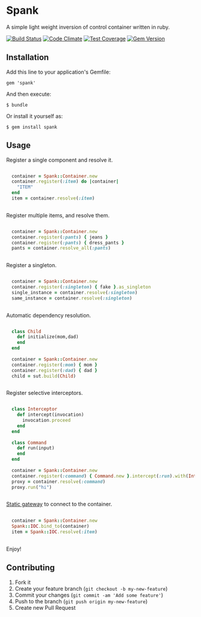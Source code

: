 # Spank

A simple light weight inversion of control container written in ruby.

[![Build Status](https://travis-ci.org/mokhan/spank.png)](https://travis-ci.org/mokhan/spank)
[![Code Climate](https://codeclimate.com/github/mokhan/spank.png)](https://codeclimate.com/github/mokhan/spank)
[![Test Coverage](https://codeclimate.com/github/mokhan/spank/badges/coverage.svg)](https://codeclimate.com/github/mokhan/spank)
[![Gem Version](https://badge.fury.io/rb/spank.svg)](http://badge.fury.io/rb/spank)

## Installation

Add this line to your application's Gemfile:

    gem 'spank'

And then execute:

    $ bundle

Or install it yourself as:

    $ gem install spank

## Usage

Register a single component and resolve it.

```ruby

  container = Spank::Container.new
  container.register(:item) do |container|
    "ITEM"
  end
  item = container.resolve(:item)
  
```

Register multiple items, and resolve them.

```ruby

  container = Spank::Container.new
  container.register(:pants) { jeans }
  container.register(:pants) { dress_pants }
  pants = container.resolve_all(:pants)
  
```

Register a singleton.

```ruby

  container = Spank::Container.new
  container.register(:singleton) { fake }.as_singleton
  single_instance = container.resolve(:singleton)
  same_instance = container.resolve(:singleton)
  
```

Automatic dependency resolution.

```ruby

  class Child
    def initialize(mom,dad)
    end
  end
  
  container = Spank::Container.new
  container.register(:mom) { mom }
  container.register(:dad) { dad }
  child = sut.build(Child)
      
```

Register selective interceptors.

```ruby

  class Interceptor
    def intercept(invocation)
      invocation.proceed
    end
  end
  
  class Command
    def run(input)
    end
  end
  
  container = Spank::Container.new
  container.register(:command) { Command.new }.intercept(:run).with(Interceptor.new)
  proxy = container.resolve(:command)
  proxy.run("hi")
      
```

[Static gateway](http://codebetter.com/jpboodhoo/2007/10/15/the-static-gateway-pattern/) to connect to the container.

```ruby
  
  container = Spank::Container.new
  Spank::IOC.bind_to(container)
  item = Spank::IOC.resolve(:item)
      
```

Enjoy!

## Contributing

1. Fork it
2. Create your feature branch (`git checkout -b my-new-feature`)
3. Commit your changes (`git commit -am 'Add some feature'`)
4. Push to the branch (`git push origin my-new-feature`)
5. Create new Pull Request
